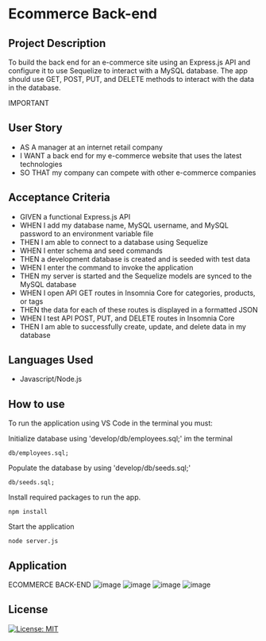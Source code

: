 # Ecommerce Back-end

## Project Description

To build the back end for an e-commerce site using an Express.js API and configure it to use Sequelize to interact with a MySQL database. The app should use GET, POST, PUT, and DELETE methods to interact with the data in the database.

IMPORTANT

## User Story

- AS A manager at an internet retail company
- I WANT a back end for my e-commerce website that uses the latest technologies
- SO THAT my company can compete with other e-commerce companies


## Acceptance Criteria

- GIVEN a functional Express.js API
- WHEN I add my database name, MySQL username, and MySQL password to an environment variable file
- THEN I am able to connect to a database using Sequelize
- WHEN I enter schema and seed commands
- THEN a development database is created and is seeded with test data
- WHEN I enter the command to invoke the application
- THEN my server is started and the Sequelize models are synced to the MySQL database
- WHEN I open API GET routes in Insomnia Core for categories, products, or tags
- THEN the data for each of these routes is displayed in a formatted JSON
- WHEN I test API POST, PUT, and DELETE routes in Insomnia Core
- THEN I am able to successfully create, update, and delete data in my database

## Languages Used

- Javascript/Node.js

## How to use

To run the application using VS Code in the terminal you must:

Initialize database using 'develop/db/employees.sql;' im the terminal
```
db/employees.sql;

```
Populate the database by using 'develop/db/seeds.sql;'
```
db/seeds.sql;

```
Install required packages to run the app.
```
npm install

```
Start the application
```
node server.js

```

## Application

ECOMMERCE BACK-END
![image](https://user-images.githubusercontent.com/56829664/236333156-71add3d3-24b9-45aa-a22b-5b109f410b51.png)
![image](https://user-images.githubusercontent.com/56829664/236333207-a11f4507-413e-43ce-87f0-08f0bd07c16d.png)
![image](https://user-images.githubusercontent.com/56829664/236333243-ad26282d-9f1e-45a1-9556-f499cd8c5a75.png)
![image](https://user-images.githubusercontent.com/56829664/236333290-210419aa-ac21-4d0d-a902-7566888790f6.png)


## License 
[![License: MIT](https://img.shields.io/badge/License-MIT-yellow.svg)](https://opensource.org/licenses/MIT)
